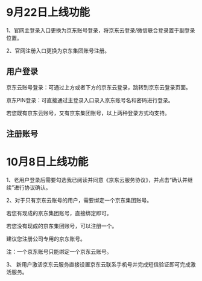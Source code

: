 # 9月22日上线功能
1、官网主登录入口更换为京东账号登录，将京东云登录/微信联合登录置于副登录位置。

2、官网注册入口更换为京东集团账号注册。
## 用户登录
京东云账号登录：可通过上方或者下方的京东云登录，跳转到京东云登录页面。

京东PIN登录：可直接通过主登录入口录入京东账号名和密码进行登录。

若您既有京东云账号，又有京东集团账号，以上两种登录方式均支持。

## 注册账号

# 10月8日上线功能
1、老用户登录后需要勾选我已阅读并同意《京东云服务协议》，并点击“确认并继续”进行协议确认。

2、对于只有京东云账号的用户，需要绑定一个京东集团账号。

  若您有现成的京东集团账号，直接绑定即可。
  
  若您没有现成的京东集团账号，可以注册一个。
  
  建议您注册公司专用的京东账号。
  
  注：一个京东账号只能绑定一个京东云账号。
  
3、 新用户激活京东云服务直接设置京东云联系手机号并完成短信验证即可完成激活服务。
